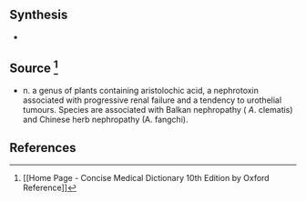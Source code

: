 ## Synthesis
- 
## Source [^1]
- n. a genus of plants containing aristolochic acid, a nephrotoxin associated with progressive renal failure and a tendency to urothelial tumours. Species are associated with Balkan nephropathy ( $A$. clematis) and Chinese herb nephropathy (A. fangchi).
## References

[^1]: [[Home Page - Concise Medical Dictionary 10th Edition by Oxford Reference]]